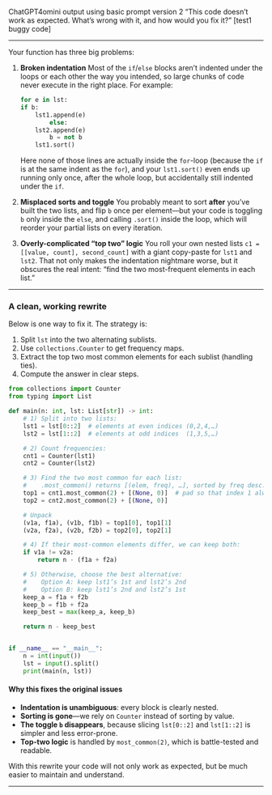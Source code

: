 ChatGPT4omini output using basic prompt version 2
“This code doesn’t work as expected. What’s wrong with it, and how would you fix it?”
[test1 buggy code]

 ------------------------------------------------------------------------------------------------------------------------
Your function has three big problems:

1. **Broken indentation**
   Most of the `if`/`else` blocks aren’t indented under the loops or each other the way you intended, so large chunks of code never execute in the right place.  For example:

   ```python
   for e in lst:
   if b:
       lst1.append(e)
           else:
       lst2.append(e)
           b = not b
       lst1.sort()
   ```

   Here none of those lines are actually inside the `for`-loop (because the `if` is at the same indent as the `for`), and your `lst1.sort()` even ends up running only once, after the whole loop, but accidentally still indented under the `if`.

2. **Misplaced sorts and toggle**
   You probably meant to sort **after** you’ve built the two lists, and flip `b` once per element––but your code is toggling `b` only inside the `else`, and calling `.sort()` inside the loop, which will reorder your partial lists on every iteration.

3. **Overly-complicated “top two” logic**
   You roll your own nested lists `c1 = [[value, count], second_count]` with a giant copy-paste for `lst1` and `lst2`.  That not only makes the indentation nightmare worse, but it obscures the real intent: “find the two most-frequent elements in each list.”

---

### A clean, working rewrite

Below is one way to fix it.  The strategy is:

1. Split `lst` into the two alternating sublists.
2. Use `collections.Counter` to get frequency maps.
3. Extract the top two most common elements for each sublist (handling ties).
4. Compute the answer in clear steps.

```python
from collections import Counter
from typing import List

def main(n: int, lst: List[str]) -> int:
    # 1) Split into two lists:
    lst1 = lst[0::2]  # elements at even indices (0,2,4,…)
    lst2 = lst[1::2]  # elements at odd indices  (1,3,5,…)

    # 2) Count frequencies:
    cnt1 = Counter(lst1)
    cnt2 = Counter(lst2)

    # 3) Find the two most common for each list:
    #    .most_common() returns [(elem, freq), …], sorted by freq desc.
    top1 = cnt1.most_common(2) + [(None, 0)]  # pad so that index 1 always exists
    top2 = cnt2.most_common(2) + [(None, 0)]

    # Unpack
    (v1a, f1a), (v1b, f1b) = top1[0], top1[1]
    (v2a, f2a), (v2b, f2b) = top2[0], top2[1]

    # 4) If their most-common elements differ, we can keep both:
    if v1a != v2a:
        return n - (f1a + f2a)

    # 5) Otherwise, choose the best alternative:
    #    Option A: keep lst1’s 1st and lst2’s 2nd
    #    Option B: keep lst1’s 2nd and lst2’s 1st
    keep_a = f1a + f2b
    keep_b = f1b + f2a
    keep_best = max(keep_a, keep_b)

    return n - keep_best


if __name__ == "__main__":
    n = int(input())
    lst = input().split()
    print(main(n, lst))
```

#### Why this fixes the original issues

* **Indentation is unambiguous**: every block is clearly nested.
* **Sorting is gone**—we rely on `Counter` instead of sorting by value.
* **The toggle `b` disappears**, because slicing `lst[0::2]` and `lst[1::2]` is simpler and less error-prone.
* **Top-two logic** is handled by `most_common(2)`, which is battle-tested and readable.

With this rewrite your code will not only work as expected, but be much easier to maintain and understand.

----------------------------------------------------------------------------------------------------------------
